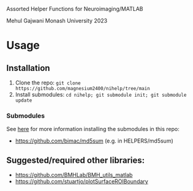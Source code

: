 Assorted Helper Functions for Neuroimaging/MATLAB

Mehul Gajwani
Monash University
2023

# Usage
## Installation
1. Clone the repo: `git clone https://github.com/magnesium2400/nihelp/tree/main`
2. Install submodules: `cd nihelp; git submodule init; git submodule update`

### Submodules
See [here](https://git-scm.com/book/en/v2/Git-Tools-Submodules) for more information installing the submodules in this repo:
- https://github.com/bimac/md5sum (e.g. in HELPERS/md5sum)

## Suggested/required other libraries:
- https://github.com/BMHLab/BMH_utils_matlab
- https://github.com/stuartjo/plotSurfaceROIBoundary





